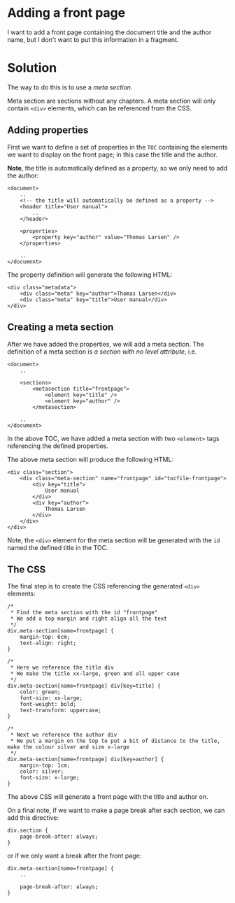 # Adding a front page

I want to add a front page containing the document title and the author name, but I don't want to put this information in a fragment.

# Solution

The way to do this is to use a *meta section*.

Meta section are sections without any chapters. A meta section will only contain `<div>` elements, which can be referenced from the CSS.

## Adding properties

First we want to define a set of properties in the `TOC` containing the elements we want to display on the front page; in this case the title and the author.

**Note**, the title is automatically defined as a property, so we only need to add the author:

	<document>
		..
		<!-- the title will automatically be defined as a property -->
		<header title="User manual">
			..
		</header>
		
		<properties>
			<property key="author" value="Thomas Larsen" />
		</properties>

		..
	</document>

The property definition will generate the following HTML:

	<div class="metadata">
		<div class="meta" key="author">Thomas Larsen</div>
		<div class="meta" key="title">User manual</div>
	</div>

## Creating a meta section

After we have added the properties, we will add a meta section. The definition of a meta section is *a section with no level attribute*, i.e.

	<document>
		..
	
		<sections>
			<metasection title="frontpage">
				<element key="title" />
				<element key="author" />
			</metasection>

		..
	</document>

In the above TOC, we have added a meta section with two `<element>` tags referencing the defined properties.

The above meta section will produce the following HTML:

	<div class="section">
		<div class="meta-section" name="frontpage" id="tocfile-frontpage">
			<div key="title">
				User manual
			</div>
			<div key="author">
				Thomas Larsen
			</div>
		</div>
	</div>

Note, the `<div>` element for the meta section will be generated with the `id` named the defined title in the TOC.

## The CSS

The final step is to create the CSS referencing the generated `<div>` elements:

	/*
	 * Find the meta section with the id "frontpage"
	 * We add a top margin and right align all the text
	 */
	div.meta-section[name=frontpage] {
		margin-top: 6cm;
		text-align: right;
	}
	
	/*
	 * Here we reference the title div
	 * We make the title xx-large, green and all upper case
	 */
	div.meta-section[name=frontpage] div[key=title] {
		color: green;
		font-size: xx-large;
		font-weight: bold;
		text-transform: uppercase;
	}
	
	/*
	 * Next we reference the author div
	 * We put a margin on the top to put a bit of distance to the title, make the colour silver and size x-large
	 */
	div.meta-section[name=frontpage] div[key=author] {
		margin-top: 1cm;
		color: silver;
		font-size: x-large;
	}

The above CSS will generate a front page with the title and author on.

On a final note, if we want to make a page break after each section, we can add this directive:

	div.section {
		page-break-after: always;
	}

or if we only want a break after the front page:

	div.meta-section[name=frontpage] {
		..
	
		page-break-after: always;
	}
